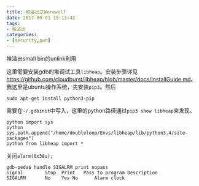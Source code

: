 ```yaml
---
title: 堆溢出之Werewolf
date: 2017-09-01 15:11:42
tags:
- 堆溢出
categories:
- [security,pwn]
---
```


堆溢出small bin的unlink利用

<!-- more -->

这里需要安装gdb的堆调试工具`libheap`。安装步骤详见<https://github.com/cloudburst/libheap/blob/master/docs/InstallGuide.md>。
我这里是ubuntu操作系统，先安装`pip3`。然后

```
sudo apt-get install python3-pip
```
需要在`~/.gdbinit`中写入，这里的python路径通过`pip3 show libheap`来发现。
```
python import sys
python sys.path.append("/home/doubleloop/Envs/libheap/lib/python3.4/site-packages")
python from libheap import *
```

关闭`alarm(0x38u);`
```
gdb-peda$ handle SIGALRM print nopass
Signal        Stop	Print	Pass to program	Description
SIGALRM       No	Yes	No		Alarm clock
```


